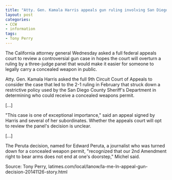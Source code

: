 ```yaml
---
title: "Atty. Gen. Kamala Harris appeals gun ruling involving San Diego County"
layout: post
categories:
- CCW
- information
tags:
- Tony Perry
---
```


The California attorney general Wednesday asked a full federal appeals court to review a controversial gun case in hopes the court will overturn a ruling by a three-judge panel that would make it easier for someone to legally carry a concealed weapon in public.

Atty. Gen. Kamala Harris asked the full 9th Circuit Court of Appeals to consider the case that led to the 2-1 ruling in February that struck down a restrictive policy used by the San Diego County Sheriff's Department in determining who could receive a concealed weapons permit.

\[...\]

"This case is one of exceptional importance," said an appeal signed by Harris and several of her subordinates. Whether the appeals court will opt to review the panel's decision is unclear.

\[...\]

The Peruta decision, named for Edward Peruta, a journalist who was turned down for a concealed weapon permit, "recognized that our 2nd Amendment right to bear arms does not end at one's doorstep," Michel said.

Source: Tony Perry, latimes.com/local/lanow/la-me-ln-appeal-gun-decision-20141126-story.html
